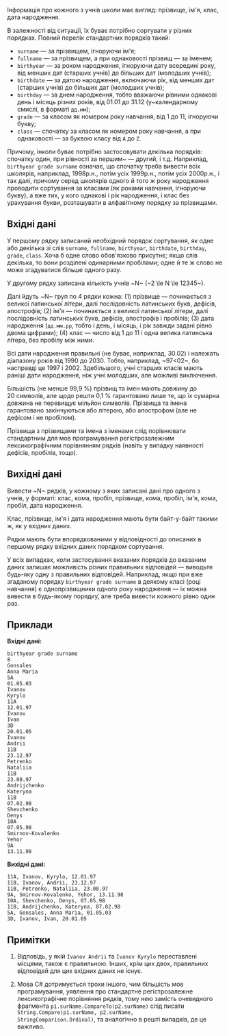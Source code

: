 Інформація про кожного&nbsp;з учнів школи має вигляд: прізвище, ім'я, клас, дата народження.

В залежності від ситуації, їх буває потрібно сортувати&nbsp;у різних порядках. Повний перелік стандартних порядків такий:

- `surname` —&nbsp;за прізвищем, ігноруючи ім'я;
- `fullname` —&nbsp;за прізвищем,&nbsp;а при однаковості прізвищ —&nbsp;за іменем;
- `birthyear` —&nbsp;за роком народження, ігноруючи дату всередині року, від менших дат (старших учнів)&nbsp;до більших дат (молодших учнів);
- `birthdate` —&nbsp;за датою народження, включаючи рік, від менших дат (старших учнів)&nbsp;до більших дат (молодших учнів);
- `birthday` —&nbsp;за днем народження, тобто вважаючи рівними однакові день&nbsp;і місяць різних років, від 01.01&nbsp;до 31.12 (у~календарному смислі,&nbsp;в форматі `дд.мм`);
- `grade` —&nbsp;за класом&nbsp;як номером року навчання, від 1&nbsp;до 11, ігноруючи букву;
- `class` — спочатку&nbsp;за класом&nbsp;як номером року навчання,&nbsp;а при однаковості —&nbsp;за буквою класу від `A`&nbsp;до `Z`.

Причому, інколи буває потрібно застосовувати декілька порядків: спочатку один, при рівності&nbsp;за першим~ — другий,&nbsp;і т.д.
Наприклад, `birthyear grade surname` означає,&nbsp;що спочатку треба вивести всіх школярів, наприклад, 1998р.н.,
потім усіх 1999р.н., потім усіх 2000р.н.,&nbsp;і так далі, причому серед школярів одного&nbsp;й того ж року народження
проводити сортування&nbsp;за класами (як роками навчання, ігноруючи букву),&nbsp;а вже тих,&nbsp;у кого однакові&nbsp;і рік народження,
і&nbsp;клас без урахування букви, розташувати&nbsp;в алфавітному порядку&nbsp;за прізвищами.

## Вхідні дані
У першому рядку записаний необхідний порядок сортування,&nbsp;як одне або декілька зі слів
`surname`, `fullname`, `birthyear`, `birthdate`, `birthday`, `grade`, `class`.
Хоча б одне слово обов'язково присутнє; якщо слів декілька, то вони розділені одинарними пробілами;
одне&nbsp;й те ж слово не може згадуватися більше одного разу.

У другому рядку записана кількість учнів ~N~ (~2 \le N \le 12345~).

Далі йдуть ~N~ груп&nbsp;по 4&nbsp;рядки кожна:
(1) прізвище — починається&nbsp;з великої латинської літери, далі послідовність латинських букв, дефісів, апострофів;
(2) ім'я — починається&nbsp;з великої латинської літери, далі послідовність латинських букв, дефісів, апострофів&nbsp;і пробілів;
(3) дата народження (`дд.мм.рр`, тобто&nbsp;і день,&nbsp;і місяць,&nbsp;і рік завжди задані рівно двома цифрами);
(4) клас — число від 1&nbsp;до 11&nbsp;і одна велика латинська літера, без пробілу між ними.

Всі дати народження правильні (не буває, наприклад, 30.02)&nbsp;і належать діапазону років від 1990&nbsp;до 2030.
Тобто, наприклад, ~97<02~, бо насправді це 1997&nbsp;і 2002. Здебільшого, учні старших класів мають раніші дати народження, ніж учні молодших, але можливі виключення.

Більшість (не менше 99,9&nbsp;%) прізвищ&nbsp;та імен мають довжину&nbsp;до 20&nbsp;символів, але щодо решти 0,1&nbsp;% гарантовано лише те,&nbsp;що їх сумарна довжина не перевищує мільйон символів. Прізвища&nbsp;та імена гарантовано закінчуються або літерою, або апострофом (але не дефісом&nbsp;і не пробілом).

Прізвища&nbsp;з прізвищами&nbsp;та імена&nbsp;з іменами слід порівнювати стандартним для мов програмування регістрозалежним лексикографічним порівнянням рядків (навіть&nbsp;у випадку наявності дефісів, пробілів, тощо).

## Вихідні дані

Вивести ~N~ рядків,&nbsp;у кожному&nbsp;з яких записані дані про одного&nbsp;з учнів,&nbsp;у форматі:
клас, кома, пробіл, прізвище, кома, пробіл, ім'я, кома, пробіл, дата народження.

Клас, прізвище, ім'я&nbsp;і дата народження мають бути байт-у-байт такими ж,&nbsp;як&nbsp;у вхідних даних.

Рядки мають бути впорядкованими&nbsp;у відповідності&nbsp;до описаних&nbsp;в першому рядку вхідних даних порядком сортування.

У всіх випадках, коли застосування вказаних порядків&nbsp;до вказаним даних залишає можливість різних правильних відповідей — виводьте будь-яку одну&nbsp;з правильних відповідей. Наприклад, якщо при вже згаданому порядку `birthyear grade surname`&nbsp;в деякому класі (році навчання) є однопрізвищники одного року народження — їх можна вивести&nbsp;в будь-якому порядку́, але треба вивести кожного рівно один раз.

## Приклади

**Вхідні дані:**
```
birthyear grade surname
8
Gonsales
Anna Maria
5A
01.05.03
Ivanov
Kyrylo
11A
12.01.97
Ivanov
Ivan
3D
20.01.05
Ivanov
Andrii
11B
23.12.97
Petrenko
Nataliia
11B
23.08.97
Andrijchenko
Kateryna
11B
07.02.98
Shevchenko
Denys
10A
07.05.98
Smirnov-Kovalenko
Yehor
9A
13.11.98
```

**Вихідні дані:**
```
11A, Ivanov, Kyrylo, 12.01.97
11B, Ivanov, Andrii, 23.12.97
11B, Petrenko, Nataliia, 23.08.97
9A, Smirnov-Kovalenko, Yehor, 13.11.98
10A, Shevchenko, Denys, 07.05.98
11B, Andrijchenko, Kateryna, 07.02.98
5A, Gonsales, Anna Maria, 01.05.03
3D, Ivanov, Ivan, 20.01.05
```

## Примітки
1. Відповідь,&nbsp;у якій `Ivanov Andrii`&nbsp;та `Ivanov Kyrylo` переставлені місцями, також є правильною.
Інших, крім цих двох, правильних відповідей для цих вхідних даних не існує.

2. Мова C# дотримується трохи іншого, чим більшість мов програмування, уявлення про стандартне регістрозалежне лексикографічне порівняння рядків, тому нею замість очевидного фрагмента `p1.surName.CompareTo(p2.surName)`
слід писати `String.Compare(p1.surName, p2.surName, StringComparison.Ordinal)`,&nbsp;та аналогічно&nbsp;в решті випадків, де це важливо.

